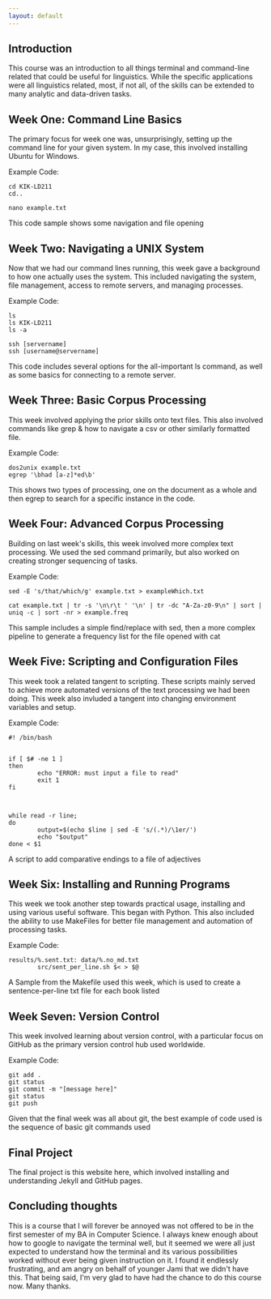 ```yaml
---
layout: default
---
```



## Introduction

This course was an introduction to all things terminal and command-line related that could be useful for linguistics. While the specific applications were all linguistics related, most, if not all, of the skills can be extended to many analytic and data-driven tasks.

## Week One: Command Line Basics

The primary focus for week one was, unsurprisingly, setting up the command line for your given system. In my case, this involved installing Ubuntu for Windows.

Example Code:
```
cd KIK-LD211
cd..

nano example.txt
```
This code sample shows some navigation and file opening

## Week Two: Navigating a UNIX System

Now that we had our command lines running, this week gave a background to how one actually uses the system. This included navigating the system, file management, access to remote servers, and managing processes.

Example Code:
```
ls
ls KIK-LD211
ls -a

ssh [servername]
ssh [username@servername]
```
This code includes several options for the all-important ls command, as well as some basics for connecting to a remote server.

## Week Three: Basic Corpus Processing

This week involved applying the prior skills onto text files. This also involved commands like grep & how to navigate a csv or other similarly formatted file.

Example Code:
```
dos2unix example.txt
egrep '\bhad [a-z]*ed\b'
```
This shows two types of processing, one on the document as a whole and then egrep to search for a specific instance in the code.

## Week Four: Advanced Corpus Processing

Building on last week's skills, this week involved more complex text processing. We used the sed command primarily, but also worked on creating stronger sequencing of tasks.

Example Code:
```
sed -E 's/that/which/g' example.txt > exampleWhich.txt

cat example.txt | tr -s '\n\r\t ' '\n' | tr -dc "A-Za-z0-9\n" | sort | uniq -c | sort -nr > example.freq
```

This sample includes a simple find/replace with sed, then a more complex pipeline to generate a frequency list for the file opened with cat 

## Week Five: Scripting and Configuration Files

This week took a related tangent to scripting. These scripts mainly served to achieve more automated versions of the text processing we had been doing. This week also invluded a tangent into changing environment variables and setup.

Example Code:
```
#! /bin/bash


if [ $# -ne 1 ]
then
        echo "ERROR: must input a file to read"
        exit 1
fi



while read -r line;
do
        output=$(echo $line | sed -E 's/(.*)/\1er/')
        echo "$output"
done < $1
```
A script to add comparative endings to a file of adjectives

## Week Six: Installing and Running Programs

This week we took another step towards practical usage, installing and using various useful software. This began with Python. This also included the ability to use MakeFiles for better file management and automation of processing tasks.

Example Code:
```
results/%.sent.txt: data/%.no_md.txt
        src/sent_per_line.sh $< > $@

```
A Sample from the Makefile used this week, which is used to create a sentence-per-line txt file for each book listed

## Week Seven: Version Control

This week involved learning about version control, with a particular focus on GitHub as the primary version control hub used worldwide.

Example Code:
```
git add .
git status
git commit -m "[message here]"
git status
git push
```
Given that the final week was all about git, the best example of code used is the sequence of basic git commands used 

## Final Project

The final project is this website here, which involved installing and understanding Jekyll and GitHub pages.

## Concluding thoughts

This is a course that I will forever be annoyed was not offered to be in the first semester of my BA in Computer Science. I always knew enough about how to google to navigate the terminal well, but it seemed we were all just expected to understand how the terminal and its various possibilities worked without ever being given instruction on it. I found it endlessly frustrating, and am angry on behalf of younger Jami that we didn't have this. That being said, I'm very glad to have had the chance to do this course now. Many thanks.
